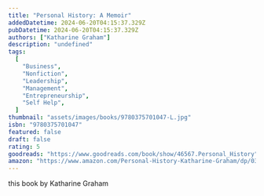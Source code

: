 ```yaml
---
title: "Personal History: A Memoir"
addedDatetime: 2024-06-20T04:15:37.329Z
pubDatetime: 2024-06-20T04:15:37.329Z
authors: ["Katharine Graham"]
description: "undefined"
tags:
  [
    "Business",
    "Nonfiction",
    "Leadership",
    "Management",
    "Entrepreneurship",
    "Self Help",
  ]
thumbnail: "assets/images/books/9780375701047-L.jpg"
isbn: "9780375701047"
featured: false
draft: false
rating: 5
goodreads: "https://www.goodreads.com/book/show/46567.Personal_History"
amazon: "https://www.amazon.com/Personal-History-Katharine-Graham/dp/0375701044"
---
```


this book by Katharine Graham
